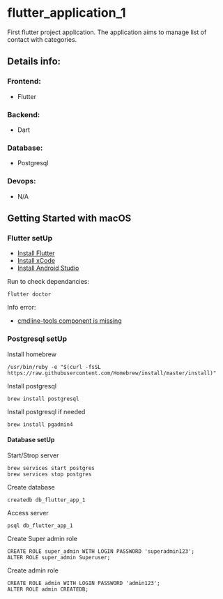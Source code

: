 # flutter_application_1
First flutter project application. The application aims to manage list of contact with categories.

## Details info:
### Frontend:
- Flutter
### Backend:
- Dart
### Database:
- Postgresql
### Devops:
- N/A

## Getting Started with macOS
### Flutter setUp
- [Install Flutter](https://docs.flutter.dev/get-started/install/macos)
- [Install xCode](https://apps.apple.com/us/app/xcode/id497799835?mt=12)
- [Install Android Studio](https://developer.android.com/studio?gclid=Cj0KCQiA8ICOBhDmARIsAEGI6o39f66VozuRhMIyFv77gAWBHTINDuZPGmpt3AXCYW7IJTYpan1YuHQaAq_zEALw_wcB&gclsrc=aw.ds)

Run to check dependancies:
```
flutter doctor
```
Info error:
- [cmdline-tools component is missing](https://stackoverflow.com/questions/68236007/i-am-getting-this-errors-cmdline-tools-component-is-missing-after-installing-f)


### Postgresql setUp
Install homebrew
```
/usr/bin/ruby -e "$(curl -fsSL https://raw.githubusercontent.com/Homebrew/install/master/install)"
```
Install postgresql
```
brew install postgresql
```
Install postgresql if needed
```
brew install pgadmin4
```

#### Database setUp

Start/Strop server
```
brew services start postgres
brew services stop postgres
```
Create database
```
createdb db_flutter_app_1
```
Access server
```
psql db_flutter_app_1
```
Create Super admin role
```
CREATE ROLE super_admin WITH LOGIN PASSWORD 'superadmin123';
ALTER ROLE super_admin Superuser;
```
Create admin role
```
CREATE ROLE admin WITH LOGIN PASSWORD 'admin123';
ALTER ROLE admin CREATEDB;
```

